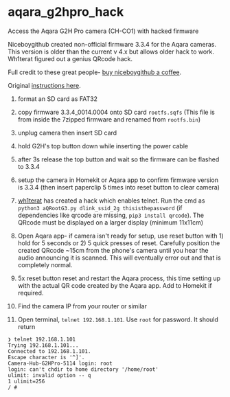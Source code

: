 # aqara_g2hpro_hack
Access the Aqara G2H Pro camera (CH-CO1) with hacked firmware

Niceboygithub created non-official firmware 3.3.4 for the Aqara cameras. This version is older than the current v 4.x but allows older hack to work. Wh1terat figured out a genius QRcode hack.

Full credit to these great people- [buy niceboygithub a coffee](https://www.buymeacoffee.com/niceboygithub). 

Original [instructions here](https://github.com/niceboygithub/AqaraGateway/issues/179#issuecomment-1555901949).

1. format an SD card as FAT32
2. copy firmware 3.3.4_0014.0004 onto SD card `rootfs.sqfs` (This file is from inside the 7zipped firmware and renamed from `rootfs.bin`)
3. unplug camera then insert SD card
4. hold G2H's top button down while inserting the power cable
5. after 3s release the top button and wait so the firmware can be flashed to 3.3.4

6. setup the camera in Homekit or Aqara app to confirm firmware version is 3.3.4 (then insert paperclip 5 times into reset button to clear camera)

7. [wh1terat](https://github.com/Wh1terat/aQRootG3) has created a hack which enables telnet. Run the cmd as `python3 aQRootG3.py dlink_ssid_2g thisisthepassword` (if dependencies like qrcode are missing, `pip3 install qrcode`). The QRcode must be displayed on a larger display (minimum 11x11cm)
8. Open Aqara app- if camera isn't ready for setup, use reset button with 1) hold for 5 seconds or 2) 5 quick presses of reset. Carefully position the created QRcode ~15cm from the phone's camera until you hear the audio announcing it is scanned. This will eventually error out and that is completely normal.
9. 5x reset button reset and restart the Aqara process, this time setting up with the actual QR code created by the Aqara app. Add to Homekit if required.
10. Find the camera IP from your router or similar
11. Open terminal, `telnet 192.168.1.101`. Use `root` for password. It should return
```
❯ telnet 192.168.1.101
Trying 192.168.1.101...
Connected to 192.168.1.101.
Escape character is '^]'.
Camera-Hub-G2HPro-5114 login: root
login: can't chdir to home directory '/home/root'
ulimit: invalid option -- q
1 ulimit=256
/ #
```
